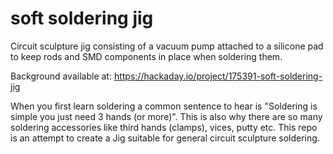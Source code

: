# soft soldering jig
Circuit sculpture jig consisting of a vacuum pump attached to a silicone pad to keep rods and SMD components in place when soldering them.

Background available at:
https://hackaday.io/project/175391-soft-soldering-jig

When you first learn soldering a common sentence to hear is "Soldering is simple you just need 3 hands (or more)".
This is also why there are so many soldering accessories like third hands (clamps), vices, putty etc.
This repo is an attempt to create a Jig suitable for general circuit sculpture soldering.
